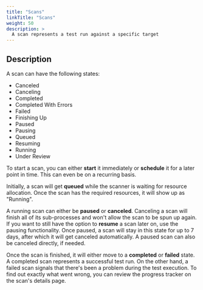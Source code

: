 ```yaml
---
title: "Scans"
linkTitle: "Scans"
weight: 50
description: >
  A scan represents a test run against a specific target
---
```


## Description

A scan can have the following states:
- Canceled
- Canceling
- Completed
- Completed With Errors
- Failed
- Finishing Up
- Paused
- Pausing
- Queued
- Resuming
- Running
- Under Review

To start a scan, you can either **start** it immediately or **schedule** it for a later point in time. This can even be on a recurring basis.

Initially, a scan will get **queued** while the scanner is waiting for resource allocation. Once the scan has the required resources, it will show up as "Running".

A running scan can either be **paused** or **canceled**. Canceling a scan will finish all of its sub-processes and won't allow the scan to be spun up again. If you want to still have the option to **resume** a scan later on, use the pausing functionality. Once paused, a scan will stay in this state for up to 7 days, after which it will get canceled automatically. A paused scan can also be canceled directly, if needed.

Once the scan is finished, it will either move to a **completed** or **failed** state. A completed scan represents a successful test run. On the other hand, a failed scan signals that there's been a problem during the test execution. To find out exactly what went wrong, you can review the progress tracker on the scan's details page.